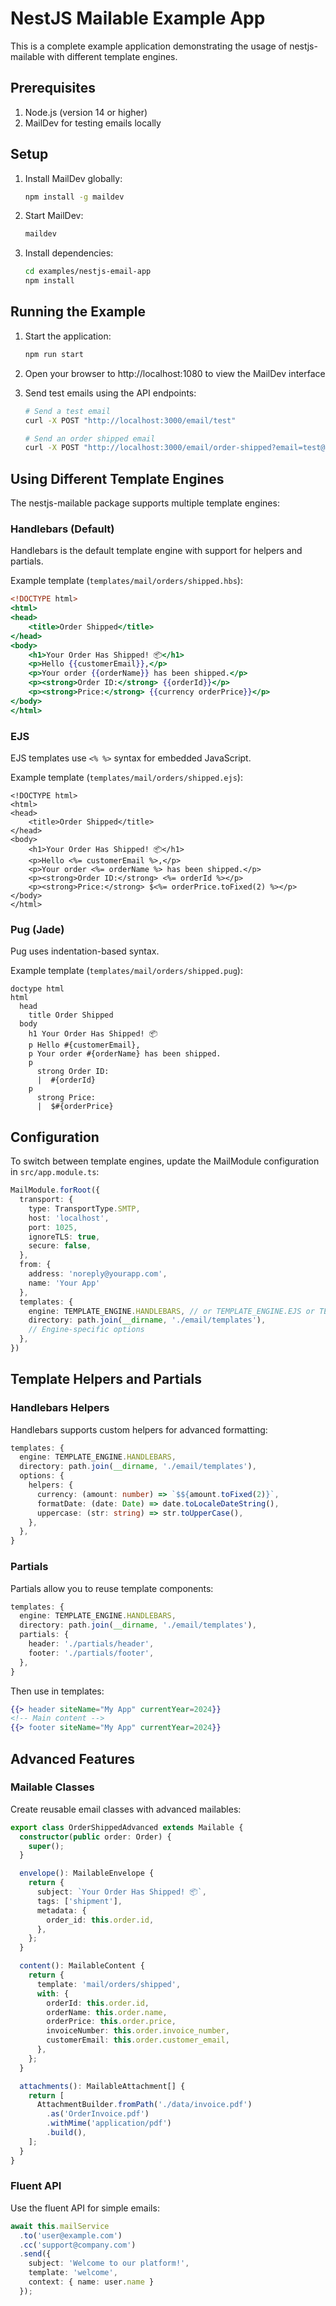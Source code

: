 # NestJS Mailable Example App

This is a complete example application demonstrating the usage of nestjs-mailable with different template engines.

## Prerequisites

1. Node.js (version 14 or higher)
2. MailDev for testing emails locally

## Setup

1. Install MailDev globally:
   ```bash
   npm install -g maildev
   ```

2. Start MailDev:
   ```bash
   maildev
   ```

3. Install dependencies:
   ```bash
   cd examples/nestjs-email-app
   npm install
   ```

## Running the Example

1. Start the application:
   ```bash
   npm run start
   ```

2. Open your browser to http://localhost:1080 to view the MailDev interface

3. Send test emails using the API endpoints:
   ```bash
   # Send a test email
   curl -X POST "http://localhost:3000/email/test"
   
   # Send an order shipped email
   curl -X POST "http://localhost:3000/email/order-shipped?email=test@example.com"
   ```

## Using Different Template Engines

The nestjs-mailable package supports multiple template engines:

### Handlebars (Default)
Handlebars is the default template engine with support for helpers and partials.

Example template (`templates/mail/orders/shipped.hbs`):
```handlebars
<!DOCTYPE html>
<html>
<head>
    <title>Order Shipped</title>
</head>
<body>
    <h1>Your Order Has Shipped! 📦</h1>
    <p>Hello {{customerEmail}},</p>
    <p>Your order {{orderName}} has been shipped.</p>
    <p><strong>Order ID:</strong> {{orderId}}</p>
    <p><strong>Price:</strong> {{currency orderPrice}}</p>
</body>
</html>
```

### EJS
EJS templates use `<% %>` syntax for embedded JavaScript.

Example template (`templates/mail/orders/shipped.ejs`):
```ejs
<!DOCTYPE html>
<html>
<head>
    <title>Order Shipped</title>
</head>
<body>
    <h1>Your Order Has Shipped! 📦</h1>
    <p>Hello <%= customerEmail %>,</p>
    <p>Your order <%= orderName %> has been shipped.</p>
    <p><strong>Order ID:</strong> <%= orderId %></p>
    <p><strong>Price:</strong> $<%= orderPrice.toFixed(2) %></p>
</body>
</html>
```

### Pug (Jade)
Pug uses indentation-based syntax.

Example template (`templates/mail/orders/shipped.pug`):
```pug
doctype html
html
  head
    title Order Shipped
  body
    h1 Your Order Has Shipped! 📦
    p Hello #{customerEmail},
    p Your order #{orderName} has been shipped.
    p
      strong Order ID:
      |  #{orderId}
    p
      strong Price:
      |  $#{orderPrice}
```

## Configuration

To switch between template engines, update the MailModule configuration in `src/app.module.ts`:

```typescript
MailModule.forRoot({
  transport: {
    type: TransportType.SMTP,
    host: 'localhost',
    port: 1025,
    ignoreTLS: true,
    secure: false,
  },
  from: { 
    address: 'noreply@yourapp.com', 
    name: 'Your App' 
  },
  templates: {
    engine: TEMPLATE_ENGINE.HANDLEBARS, // or TEMPLATE_ENGINE.EJS or TEMPLATE_ENGINE.PUG
    directory: path.join(__dirname, './email/templates'),
    // Engine-specific options
  },
})
```

## Template Helpers and Partials

### Handlebars Helpers
Handlebars supports custom helpers for advanced formatting:

```typescript
templates: {
  engine: TEMPLATE_ENGINE.HANDLEBARS,
  directory: path.join(__dirname, './email/templates'),
  options: {
    helpers: {
      currency: (amount: number) => `$${amount.toFixed(2)}`,
      formatDate: (date: Date) => date.toLocaleDateString(),
      uppercase: (str: string) => str.toUpperCase(),
    },
  },
}
```

### Partials
Partials allow you to reuse template components:

```typescript
templates: {
  engine: TEMPLATE_ENGINE.HANDLEBARS,
  directory: path.join(__dirname, './email/templates'),
  partials: {
    header: './partials/header',
    footer: './partials/footer',
  },
}
```

Then use in templates:
```handlebars
{{> header siteName="My App" currentYear=2024}}
<!-- Main content -->
{{> footer siteName="My App" currentYear=2024}}
```

## Advanced Features

### Mailable Classes
Create reusable email classes with advanced mailables:

```typescript
export class OrderShippedAdvanced extends Mailable {
  constructor(public order: Order) {
    super();
  }

  envelope(): MailableEnvelope {
    return {
      subject: `Your Order Has Shipped! 📦`,
      tags: ['shipment'],
      metadata: {
        order_id: this.order.id,
      },
    };
  }

  content(): MailableContent {
    return {
      template: 'mail/orders/shipped',
      with: {
        orderId: this.order.id,
        orderName: this.order.name,
        orderPrice: this.order.price,
        invoiceNumber: this.order.invoice_number,
        customerEmail: this.order.customer_email,
      },
    };
  }

  attachments(): MailableAttachment[] {
    return [
      AttachmentBuilder.fromPath('./data/invoice.pdf')
        .as('OrderInvoice.pdf')
        .withMime('application/pdf')
        .build(),
    ];
  }
}
```

### Fluent API
Use the fluent API for simple emails:

```typescript
await this.mailService
  .to('user@example.com')
  .cc('support@company.com')
  .send({
    subject: 'Welcome to our platform!',
    template: 'welcome',
    context: { name: user.name }
  });
```